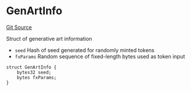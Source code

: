 # GenArtInfo
[Git Source](https://github.com/fxhash/fxhash-evm-contracts/blob/ace7e57339c07ca2ed3c7a6bef724ed3baae64f8/src/lib/Structs.sol)

Struct of generative art information
- `seed` Hash of seed generated for randomly minted tokens
- `fxParams` Random sequence of fixed-length bytes used as token input


```solidity
struct GenArtInfo {
    bytes32 seed;
    bytes fxParams;
}
```

